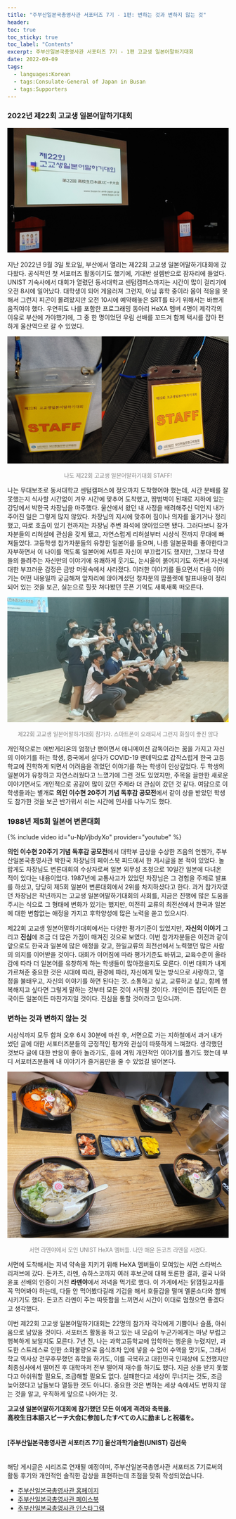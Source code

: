 ```yaml
---
title: "주부산일본국총영사관 서포터즈 7기 - 1편: 변하는 것과 변하지 않는 것"
header:
toc: true
toc_sticky: true
toc_label: "Contents"
excerpt: 주부산일본국총영사관 서포터즈 7기 - 1편 고교생 일본어말하기대회
date: 2022-09-09
tags:
  - languages:Korean
  - tags:Consulate-General of Japan in Busan
  - tags:Supporters
---
```

### 2022년 제22회 고교생 일본어말하기대회

<p align="center"><img src="/assets/images/JR1.jpg"></p>

지난 2022년 9월 3일 토요일, 부산에서 열리는 제22회 고교생 일본어말하기대회에 갔다왔다. 공식적인 첫 서포터즈 활동이기도 했기에, 기대반 설렘반으로 잠자리에 들었다. UNIST 기숙사에서 대회가 열렸던 동서대학교 센텀캠퍼스까지는 시간이 많이 걸리기에 오전 8시에 일어났다. 대학생이 되어 게을러져 그런지, 아님 휴학 중이라 몸이 적응을 못해서 그런지 피곤이 몰려왔지만 오전 10시에 예약해놓은 SRT를 타기 위해서는 바쁘게 움직여야 했다. 우연히도 나를 포함한 프로그래밍 동아리 HeXA 멤버 4명이 제각각의 이유로 부산에 가야했기에, 그 중 한 명이었던 우림 선배를 꼬드겨 함께 택시를 잡아 편하게 울산역으로 갈 수 있었다.

<p align="center"><img src="/assets/images/STAFFJ.png"></p>
<p align="center"><span style="font-size:0.9em; color: gray;">나도 제22회 고교생 일본어말하기대회 STAFF!</span></p>

나는 무대보조로 동서대학교 센텀캠퍼스에 정오까지 도착했어야 했는데, 시간 분배를 잘못했는지 식사할 시간없이 겨우 시간에 맞추어 도착했고, 땀범벅이 된채로 지하에 있는 강당에서 박한국 차장님을 마주했다. 울산에서 왔던 내 사정을 배려해주신 덕인지 내가 주어진 일은 그렇게 많지 않았다. 차장님의 지시에 맞추어 짐이나 의자를 옮기거나 정리했고, 따로 호출이 있기 전까지는 차장님 주변 좌석에 앉아있으면 됐다. 그러다보니 참가자분들의 리허설에 관심을 갖게 됐고, 자연스럽게 리허설부터 시상식 전까지 무대에 빠져들었다. 고등학생 참가자분들의 유창한 일본어를 들으며, 나름 일본문화를 좋아한다고 자부하면서 이 나이를 먹도록 일본어에 서투른 자신이 부끄럽기도 했지만, 그보다 학생들의 들려주는 자신만의 이야기에 유쾌하게 웃기도, 눈시울이 붉어지기도 하면서 자신에 대한 부끄러운 감정은 금방 머릿속에서 사라졌다. 이러한 이야기를 들으면서 다음 이야기는 어떤 내용일까 궁금해져 앞자리에 앉아계셨던 청자분의 팜플렛에 발표내용이 정리되어 있는 것을 보곤, 실눈으로 힐끗 쳐다봤던 웃픈 기억도 새록새록 떠오른다. 

<p align="center"><img src="/assets/images/JR2.jpg"></p>
<p align="center"><span style="font-size:0.9em; color: gray;">제22회 고교생 일본어말하기대회 참가자. 스마트폰이 오래되서 그런지 화질이 좋진 않다</span></p>

개인적으로는 에반게리온의 엄청난 팬이면서 애니메이션 감독이라는 꿈을 가지고 자신의 이야기를 하는 학생, 중국에서 살다가 COVID-19 팬데믹으로 갑작스럽게 한국 고등학교에 진학하게 되면서 어려움을 겪었던 이야기를 하는 학생이 인상깊었다. 두 학생의 일본어가 유창하고 자연스러웠다고 느꼈기에 그런 것도 있었지만, 주목을 끌만한 새로운 이야기면서도 개인적으로 공감이 많이 갔던 주제라 더 관심이 갔던 것 같다. 여담으로 이 학생들과는 별개로 **의인 이수현 20주기 기념 독후감 공모전**에서 같이 상을 받았던 학생도 참가한 것을 보곤 반가워서 쉬는 시간에 인사를 나누기도 했다.

### 1988년 제5회 일본어 변론대회

{% include video id="u-NpVjbdyXo" provider="youtube" %}<br>

**의인 이수현 20주기 기념 독후감 공모전**에서 대학부 금상을 수상한 즈음의 언젠가, 주부산일본국총영사관 박한국 차장님의 페이스북 피드에서 한 게시글을 본 적이 있었다. 놀랍게도 차장님도 변론대회의 수상자로써 일본 외무성 초청으로 10일간 일본에 다녀온 적이 있다는 내용이었다. 1987년에 교통사고가 있었던 차장님은 그 경험을 주제로 발표를 하셨고, 당당히 제5회 일본어 변론대회에서 2위를 차지하셨다고 한다. 과거 참가자였던 차장님은 작년까지는 고교생 일본어말하기대회의 사회를, 지금은 진행에 많은 도움을 주시는 식으로 그 형태에 변화가 있기는 했지만, 여전히 교류의 최전선에서 한국과 일본에 대한 변함없는 애정을 가지고 후학양성에 많은 노력을 쏟고 있으시다.

제22회 고교생 일본어말하기대회에서는 다양한 평가기준이 있었지만, **자신의 이야기** 그리고 **진심**에 조금 더 많은 가점이 매겨진 것으로 보였다. 이번 참가자분들은 이전과 같이 앞으로도 한국과 일본에 많은 애정을 갖고, 한일교류의 최전선에서 노력했던 많은 사람의 의지를 이어받을 것이다. 대회가 이어짐에 따라 평가기준도 바뀌고, 교육수준이 올라감에 따라 더 일본어를 유창하게 하는 학생들이 많아졌을지도 모른다. 이번 대회가 내게 가르쳐준 중요한 것은 시대에 따라, 환경에 따라, 자신에게 맞는 방식으로 사랑하고, 열정을 불태우고, 자신의 이야기를 하면 된다는 것. 소통하고 싶고, 교류하고 싶고, 함께 행복해지고 싶다면 그렇게 말하는 것부터 모든 것이 시작될 것이다. 개인이든 집단이든 한국이든 일본이든 마찬가지일 것이다. 진심을 통할 것이라고 믿으니까.

### 변하는 것과 변하지 않는 것

시상식까지 모두 합쳐 오후 6시 30분에 마친 후, 서면으로 가는 지하철에서 과거 내가 썼던 글에 대한 서포터즈분들의 긍정적인 평가와 관심이 따뜻하게 느껴졌다. 생각했던 것보다 글에 대한 반응이 좋아 놀라기도, 흥에 겨워 개인적인 이야기를 풀기도 했는데 부디 서포터즈분들께 내 이야기가 즐거움만을 줄 수 있었길 빌어본다. 

<p align="center"><img src="/assets/images/ramenya1.jpg"></p>
<p align="center"><span style="font-size:0.9em; color: gray;">서면 라멘야에서 모인 UNIST HeXA 멤버들. 나만 매운 돈코츠 라멘을 시켰다.</span></p>

서면에 도착해서는 저녁 약속을 지키기 위해 HeXA 멤버들이 모여있는 서면 스타벅스 리저브에 갔다. 돈카츠, 라멘, 슈하스코까지 여러 후보군에 대해 토론한 결과, 결국 나와 윤표 선배의 인증이 거친 **라멘야**에서 저녁을 먹기로 했다. 이 가게에서는 닭껍질교자를 꼭 먹어봐야 하는데, 다들 안 먹어봤다길래 기겁을 해서 호들갑을 떨며 멜론소다와 함께 시키기도 했다. 돈코츠 라멘이 주는 따뜻함을 느끼면서 시간이 이대로 멈췄으면 좋겠다고 생각했다.

이번 제22회 고교생 일본어말하기대회는 22명의 참가자 각각에게 기쁨이나 슬픔, 아쉬움으로 남았을 것이다. 서포터즈 활동을 하고 있는 내 모습이 누군가에게는 마냥 부럽고 행복하게 보일지도 모른다. 7년 전, 나는 과학고등학교에 입학하는 행운을 누렸지만, 과도한 스트레스로 인한 소화불량으로 음식조차 입에 넣을 수 없어 수액을 맞기도, 그래서 학교 역사상 전무후무했던 휴학을 하기도, 이를 극복하고 대한민국 인재상에 도전했지만 최종심사에서 떨어진 후 대학마저 전부 떨어져 재수를 하기도 했다. 지금 상을 받지 못했다고 아쉬워할 필요도, 조급해할 필요도 없다. 실패한다고 세상이 무너지는 것도, 조금 늦어졌다고 남들보다 열등한 것도 아니다. 중요한 것은 변하는 세상 속에서도 변하지 않는 것을 알고, 우직하게 앞으로 나아가는 것.

**고교생 일본어말하기대회에 참가했던 모든 이에게 격려와 축복을.<br>高校生日本語スピーチ大会に参加したすべての人に励ましと祝福を。**
<br><br>

<div class="notice--danger" markdown="1">
<h4>[주부산일본국총영사관 서포터즈 7기] 울산과학기술원(UNIST) 김선욱</h4>
<br>
해당 게시글은 시리즈로 연재될 예정이며, 주부산일본국총영사관 서포터즈 7기로써의 활동 후기와 개인적인 솔직한 감상을 표현하는데 초점을 맞춰 작성되었습니다.

- [주부산일본국총영사관 홈페이지](https://www.busan.kr.emb-japan.go.jp/itprtop_ko/index.html)
- [주부산일본국총영사관 페이스북](https://www.facebook.com/japanbusan)
- [주부산일본국총영사관 인스타그램](https://www.instagram.com/japan.busan/)
</div>